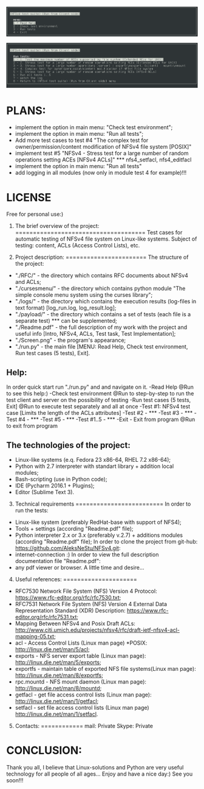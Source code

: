 ![main window of program](https://github.com/AleksNeStu/NFSv4/blob/master/Screen1.png)

![main window of program](https://github.com/AleksNeStu/NFSv4/blob/master/Screen2.png)

PLANS:
=======
- implement the option in main menu: "Check test environment";
- implement the option in main menu: "Run all tests";
- Add more test cases to test #4 "The complex test for owner/permission/content modification of NFSv4 file system [POSIX]"
- implement test #5 "NFSv4 - Stress test for a large number of random operations setting ACEs [NFSv4 ACLs]" *** nfs4_setfacl, nfs4_editfacl
- implement the option in main menu: "Run all tests"
- add logging in all modules (now only in module test 4 for example)!!!

LICENSE
=======
Free for personal use:)

1. The brief overview of the project:
=====================================
Test cases for automatic testing of NFSv4 file system on Linux-like systems.
Subject of testing: content, ACLs (Access Control Lists), etc.

2. Project description:
=======================
The structure of the project:
- "./RFC/" - the directory which contains RFC documents about NFSv4 and ACLs;
- "./cursesmenu/" - the directory which contains python module "The simple console menu system using the curses library";
- "./logs/" - the directory which contains the execution results (log-files in text format) [log_run.log, log_result.log];
- "./payload/" - the directory which contains a set of tests (each file is a separate test) *** can be supplemented;
- "./Readme.pdf" - the full description of my work with the project and useful info [Intro, NFSv4, ACLs, Test task, Test Implementation];
- "./Screen.png" - the program's appearance;
- "./run.py" - the main file [MENU: Read Help, Check test environment, Run test cases (5 tests), Exit].

Help:
-----
In order quick start run "./run.py" and and navigate on it.
-Read Help @Run to see this help:)
-Check test environment @Run to step-by-step to run the test client and server on the possibility of testing
-Run test cases (5 tests, Exit] @Run to execute test separately and all at once
 -Test #1: NFSv4 test case [Limits the length of the ACLs attributes]
 -Test #2 - ***
 -Test #3 - ***
 -Test #4 - ***
 -Test #5 - ***
 -Test #1..5 - ***
-Exit - Exit from program @Run to exit from program

The technologies of the project:
------------------------------
- Linux-like systems (e.q. Fedora 23 x86-64, RHEL 7.2 x86-64);
- Python with 2.7 interpreter with standart library + addition local modules;
- Bash-scripting (use in Python code);
- IDE (Pycharm 2016.1 + Plugins);
- Editor (Sublime Text 3).

3. Technical requirements
=========================
In order to run the tests:
- Linux-like system (preferably RedHat-base with support of NFS4);
- Tools + settings (according "Readme.pdf" file);
- Python interpreter 2.x or 3.x (preferably v.2.7) + additions modules (according "Readme.pdf" file);
In order to clone the project from git-hub: https://github.com/AleksNeStu/NFSv4.git:
- internet-connection :)
In order to view the full description documentation file "Readme.pdf":
- any pdf viewer or browser.
A little time and desire...

4. Useful references:
=====================
- RFC7530 Network File System (NFS) Version 4 Protocol: https://www.rfc-editor.org/rfc/rfc7530.txt;
- RFC7531 Network File System (NFS) Version 4 External Data Representation Standard (XDR) Description: https://www.rfc-editor.org/rfc/rfc7531.txt;
- Mapping Between NFSv4 and Posix Draft ACLs: http://www.citi.umich.edu/projects/nfsv4/rfc/draft-ietf-nfsv4-acl-mapping-05.txt;
- acl - Access Control Lists (Linux man page) *POSIX: http://linux.die.net/man/5/acl;
- exports - NFS server export table (Linux man page): http://linux.die.net/man/5/exports;
- exportfs - maintain table of exported NFS file systems(Linux man page): http://linux.die.net/man/8/exportfs;
- rpc.mountd - NFS mount daemon (Linux man page): http://linux.die.net/man/8/mountd;
- getfacl - get file access control lists (Linux man page): http://linux.die.net/man/1/getfacl;
- setfacl - set file access control lists (Linux man page)	http://linux.die.net/man/1/setfacl.

5. Contacts:
============
mail: Private
Skype: Private

CONCLUSION:
===========
Thank you all, I believe that Linux-solutions and Python are very useful technology for all people of all ages...
Enjoy and have a nice day:) 
See you soon!!!
